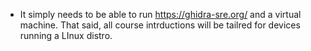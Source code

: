 
- It simply needs to be able to run https://ghidra-sre.org/ and a virtual machine. That said, all course intrductions will be tailred for devices running a LInux distro. 